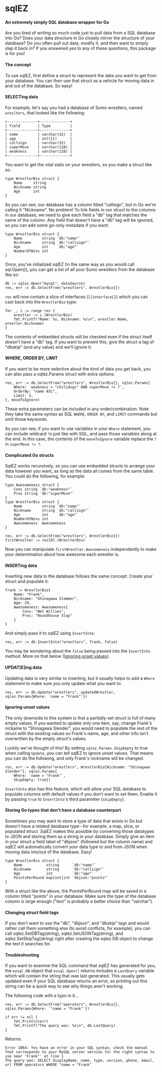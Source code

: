# sqlEZ
#### An extremely simply SQL database wrapper for Go
Are you tired of writing so much code just to pull data from a SQL database into Go? Does your data structure in Go closely mirror the structure of your database? Do you often pull out data, modify it, and then want to simply slap it back in? If you answered yes to any of these questions, this package is for you!

#### The concept
To use sqlEZ, first define a struct to represent the data you want to get from your database. You can then use that struct as a vehicle for moving data in and out of the database. So easy!

#### SELECTing data
For example, let's say you had a database of Sumo wrestlers, named `wreslters`, that looked like the following:
```
+--------------+--------------+
| Field        | Type         |
+--------------+--------------+
| name         | varchar(32)  |
| age          | int(11)      |
| callsign     | varchar(32)  |
| superMove    | varchar(128) |
| weakness     | varchar(128) |
+--------------+--------------+
```
You want to get the vital stats on your wrestlers, so you make a struct like so:
```
type WrestlerBio struct {
	Name     string
	Nickname string
	Age      int
}
```
As you can see, our database has a column titled "callsign", but in Go we're calling it "Nickname". No problem! To link fields in our struct to the columns in our database, we need to give each field a "db" tag that matches the name of the column. Any field that doesn't have a "db" tag will be ignored, so you can add some go-only metadata if you want:
```
type WrestlerBio struct {
	Name         string `db:"name"`
	Nickname     string `db:"callsign"`
	Age          int    `db:"age"`
	NumberOfWins int
}
```
Once, you've initialized sqlEZ (in the same way as you would call sql.Open()), you can get a list of all your Sumo wrestlers from the database like so:
```
db := sqlez.Open("mysql", dataSource)
res, err := db.SelectFrom("wrestlers", WrestlerBio{})
```
`res` will now contain a slice of interfaces (`[]interface{}`) which you can cast back into the `WrestlerBio` type:
```
for _, i := range res {
	wrestler := i.(WrestlerBio)
	fmt.Printf("Name: %s, Nickname: %s\n", wrestler.Name, wrestler.Nickname)
}
```
The contents of embedded structs will be checked even if the struct itself doesn't have a "db" tag. If you want to prevent this, give the struct a tag of "dbskip" (and any value) and we'll ignore it.


#### WHERE, ORDER BY, LIMIT
If you want to be more selective about the kind of data you get back, you can also pass a sqlez.Params struct with extra options:
```
res, err := db.SelectFrom("wrestlers", WrestlerBio{}, sqlez.Params{
	Where: `weakness = "chilidogs" AND superMove != ?`,
	OrderBy: "name ASC",
	Limit: 5,
}, moveToIgnore)
```
These extra parameters can be included in any order/combination. Note they take the same syntax as SQL `WHERE`, `ORDER BY`, and `LIMIT` commands but omit those keywords.

As you can see, if you want to use variables in your `Where` statement, you can include wildcard `?`s just like with SQL, and pass those variables along at the end. In this case, the contents of the `moveToIgnore` variable replace the `?` in `superMove != ?`.

#### Complicated Go structs
SqlEZ works recursively, so you can use embedded structs to arrange your data however you want, as long as the data all comes from the same table. You could do the following, for example:
```
type Awesomeness struct {
	Cons string `db:"weakness"`
	Pros string `db:"superMove"`
}
type WrestlerBio struct {
	Name         string `db:"name"`
	Nickname     string `db:"callsign"`
	Age          int    `db:"age"`
	NumberOfWins int
	Awesomeness  Awesomeness
}

res, err := db.SelectFrom("wrestlers", WrestlerBio{})
firstWreslter := res[0].(WreslterBio)
```
Now you can manipulate `firstWrestler.Awesomeness` independently to make your determination about how awesome each wrestler is.

#### INSERTing data
Inserting new data to the database follows the same concept. Create your struct and populate it:
```
frank := WrestlerBio{
	Name: "Frank",
	Nickname: "Shinagawa Slammer",
	Age: 29,
	Awesomeness: Awesomeness{
		Cons: "Wet Willies",
		Pros: "Roundhouse Slap"
	}
}
```
And simply pass it to sqlEZ using `InsertInto`:
```
res, err := db.InsertInto("wrestlers", frank, false)
```
You may be wondering about the `false` being passed into the `InsertInto` method. More on that below ([Ignoring unset values](#ignoring-unset-values)).

#### UPDAT[E]ing data
Updating data is very similar to inserting, but it usually helps to add a `Where` statement to make sure you only update what you want to:
```
res, err := db.Update("wrestlers", updatedWrestler, sqlez.Params{Where: `name = "Frank"`})
```

#### Ignoring unset values
The only downside to this system is that a partially-set struct is full of many empty values. If you wanted to update only one item, say, change Frank's nickame to "Shinagawa Slender", you would need to populate the rest of the struct with the existing values so Frank's name, age, and other info isn't overwritten by the empty struct's values.

Luckily we've thought of this! By setting `sqlez.Params.SkipEmpty` to true when calling `Update`, you can tell sqlEZ to ignore unset values. That means you can do the following, and only Frank's nickname will be changed:
```
res, err := db.Update("wrestlers", WrestlerBio{Nickname: "Shinagawa Slender"}, sqlez.Params{
	Where: `name = "Frank"`,
	SkipEmpty: true})
```

`InsertInto` also has this feature, which will allow your SQL database to populate columns with default values if you don't want to set them. Enable it by passing `true` to `InsertInto`'s third parameter (`skipEmpty`).

#### Storing Go types that don't have a database counterpart
Sometimes you may want to store a type of data that exists in Go but doesn't have a related database type--for example, a map, slice, or populated struct. SqlEZ makes this possible by converting those datatypes to JSON and storing them as a string in your database. Simply give an item in your struct a field label of "dbjson" (followed but the column name) and sqlEZ will automatically convert your data type to and from JSON when moving data into/out of the database. Easy!
```
type WrestlerBio struct {
	Name           string      `db:"name"`
	Nickname       string      `db:"callsign"`
	Age            int         `db:"age"`
	PointsPerRound map[int]int `dbjson:"points"`
}
```
With a struct like the above, the PointsPerRound map will be saved in a column titled "points" in your database. Make sure the type of the database column is large enough ("text" is probably a better choice than "varchar").

#### Changing struct field tags
If you don't want to use the "db", "dbjson", and "dbskip" tags and would rather call them something else (to avoid conflicts, for example), you can call sqlez.SetDBTag(string), sqlez.SetJSONTag(string), and sqlez.SetSkipTag(string) right after creating the sqlez.DB object to change the text it searches for.

#### Troubleshooting
If you want to examine the SQL command that sqlEZ has generated for you, the `ezsql.DB` object that `ezsql.Open()` returns includes a `LastQuery` variable which will contain the string that was last generated. This usually gets updated even if your SQL database returns an error, so printing out this string can be a quick way to see why things aren't working.

The following code with a typo in it...
```
res, err := db.SelectFrom("operators", WrestlerBio{}, sqlez.Params{Where: `"name = "Frank"`})

if err != nil {
	fmt.Println(err)
	fmt.Printf("The query was: %s\n", db.LastQuery)
}

```

Returns:
```
Error 1064: You have an error in your SQL syntax; check the manual that corresponds to your MySQL server version for the right syntax to use near 'Frank"' at line 1
The query was: SELECT displayName, name, type, version, phone, email, url FROM operators WHERE "name = "Frank"
```